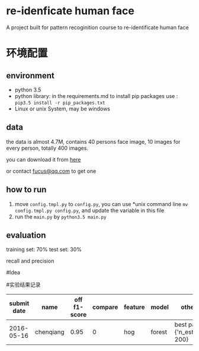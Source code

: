 # re-idenficate human face
A project built for pattern recoginition course to re-identificate human face

# 环境配置

## environment

* python 3.5
* python library:
    in the requirements.md
    to install pip packages use : `pip3.5 install -r pip_packages.txt`
* Linux or unix System, may be windows

## data


the data is almost 4.7M, contains 40 persons face image, 10 images for every person, totally 400 images. 

you can download it from [here](http://www.cl.cam.ac.uk/research/dtg/attarchive/facedatabase.html)

or contact fucus@qq.com to get one
    

    
## how to run
1. move `config.tmpl.py` to `config.py`, you can use *unix command line `mv config.tmpl.py config.py`, and update the variable in this file 
2. run the `main.py` by `python3.5 main.py`


## evaluation

training set: 70%
test set: 30%

recall and precision

#Idea



#实验结果记录

| submit date | name      | off f1-score    |   compare   |feature                  | model   | other trick                                   | comments                |
| ----------  |--------   |----             | ------------|-------------------------|---------|-----------------------------------------------|----------               |
| 2016-05-16  | chenqiang |   0.95          |   0         |   hog                   | forest  | best param, {'n_estimators': 200}             |                         |
